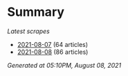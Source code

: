 # Summary
*Latest scrapes*
* [2021-08-07](https://github.com/nuuuwan/news_lk/blob/data/news_lk.2021-08-07.json) (64 articles)
* [2021-08-08](https://github.com/nuuuwan/news_lk/blob/data/news_lk.2021-08-08.json) (86 articles)

*Generated at 05:10PM, August 08, 2021*